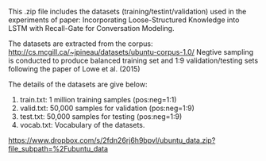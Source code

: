 This .zip file includes the datasets (training/testint/validation) used in the experiments of paper:
Incorporating Loose-Structured Knowledge into LSTM with Recall-Gate for Conversation Modeling.

The datasets are extracted from the corpus: http://cs.mcgill.ca/~jpineau/datasets/ubuntu-corpus-1.0/ 
Negtive sampling is conducted to produce balanced training set and 1:9 validation/testing sets following the paper of Lowe et al. (2015)

The details of the datasets are give below:
1. train.txt: 1 million training samples (pos:neg=1:1)
2. valid.txt: 50,000 samples for validation (pos:neg=1:9)
3. test.txt: 50,000 samples for testing (pos:neg=1:9)
4. vocab.txt: Vocabulary of the datasets. 

https://www.dropbox.com/s/2fdn26rj6h9bpvl/ubuntu_data.zip?file_subpath=%2Fubuntu_data

